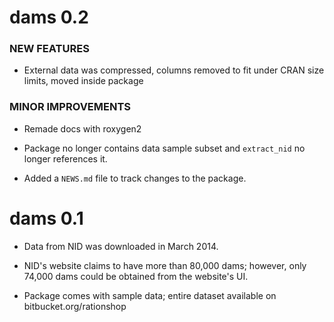 dams 0.2
===============

### NEW FEATURES

* External data was compressed, columns removed to fit under CRAN size limits, moved inside package

### MINOR IMPROVEMENTS

* Remade docs with roxygen2

* Package no longer contains data sample subset and `extract_nid` no longer references it.

* Added a `NEWS.md` file to track changes to the package.

dams 0.1
===============

* Data from NID was downloaded in March 2014.

* NID's website claims to have more than 80,000 dams; however, only 74,000 dams could be obtained from the website's UI.

* Package comes with sample data; entire dataset available on bitbucket.org/rationshop




